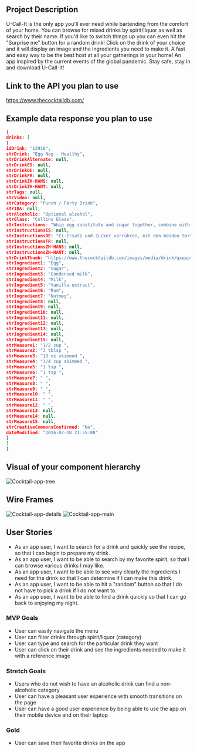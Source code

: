 ## Project Description

U-Call-It is the only app you'll ever need while bartending from the comfort of your home. You can browse for mixed drinks by spirit/liquor as well as search by their name. If you'd like to switch things up you can even hit the "Surprise me" button for a random drink! Click on the drink of your choice and it will display an image and the ingredients you need to make it. A fast and easy way to be the best host at all your gatherings in your home! An app inspired by the current events of the global pandemic. Stay safe, stay in and download U-Call-It!

## Link to the API you plan to use

https://www.thecocktaildb.com/

## Example data response you plan to use

```json
{
drinks: [
{
idDrink: "12916",
strDrink: "Egg Nog - Healthy",
strDrinkAlternate: null,
strDrinkES: null,
strDrinkDE: null,
strDrinkFR: null,
strDrinkZH-HANS: null,
strDrinkZH-HANT: null,
strTags: null,
strVideo: null,
strCategory: "Punch / Party Drink",
strIBA: null,
strAlcoholic: "Optional alcohol",
strGlass: "Collins Glass",
strInstructions: "Whip egg substitute and sugar together, combine with the two kinds of milk, vanilla, and rum. Mix well. Chill over night. Sprinkle with nutmeg. Makes 6 servings.",
strInstructionsES: null,
strInstructionsDE: "Ei-Ersatz und Zucker verrühren, mit den beiden Sorten Milch, Vanille und Rum vermengen. Gut mischen. Über Nacht kühl stellen. Mit Muskatnuss bestreuen. Ergibt 6 Portionen.",
strInstructionsFR: null,
strInstructionsZH-HANS: null,
strInstructionsZH-HANT: null,
strDrinkThumb: "https://www.thecocktaildb.com/images/media/drink/qxuppv1468875308.jpg",
strIngredient1: "Egg",
strIngredient2: "Sugar",
strIngredient3: "Condensed milk",
strIngredient4: "Milk",
strIngredient5: "Vanilla extract",
strIngredient6: "Rum",
strIngredient7: "Nutmeg",
strIngredient8: null,
strIngredient9: null,
strIngredient10: null,
strIngredient11: null,
strIngredient12: null,
strIngredient13: null,
strIngredient14: null,
strIngredient15: null,
strMeasure1: "1/2 cup ",
strMeasure2: "3 tblsp ",
strMeasure3: "13 oz skimmed ",
strMeasure4: "3/4 cup skimmed ",
strMeasure5: "1 tsp ",
strMeasure6: "1 tsp ",
strMeasure7: " ",
strMeasure8: " ",
strMeasure9: " ",
strMeasure10: " ",
strMeasure11: " ",
strMeasure12: " ",
strMeasure13: null,
strMeasure14: null,
strMeasure15: null,
strCreativeCommonsConfirmed: "No",
dateModified: "2016-07-18 21:55:08"
}
]
}
```

## Visual of your component hierarchy

![Cocktail-app-tree](https://media.git.generalassemb.ly/user/31368/files/78489080-170c-11eb-8063-5c5abfa3255a)

## Wire Frames

![Cocktail-app-details](https://media.git.generalassemb.ly/user/31368/files/7f6f9e80-170c-11eb-87dd-019e1595d408)
![Cocktail-app-main](https://media.git.generalassemb.ly/user/31368/files/7da5db00-170c-11eb-8674-6fa0fb0b1206)

## User Stories

- As an app user, I want to search for a drink and quickly see the recipe, so that I can begin to prepare my drink.
- As an app user, I want to be able to search by my favorite spirit, so that I can browse various drinks I may like.
- As an app user, I want to be able to see very clearly the ingredients I need for the drink so that I can determine if I can make this drink.
- As an app user, I want to be able to hit a "random" button so that I do not have to pick a drink if I do not want to.
- As an app user, I want to be able to find a drink quickly so that I can go back to enjoying my night.

### MVP Goals

- User can easily navigate the menu
- User can filter drinks through spirit/liquor (category)
- User can type and search for the particular drink they want
- User can click on their drink and see the ingredients needed to make it with a reference image

### Stretch Goals

- Users who do not wish to have an alcoholic drink can find a non-alcoholic category
- User can have a pleasant user experience with smooth transitions on the page
- User can have a good user experience by being able to use the app on their mobile device and on their laptop

### Gold

- User can save their favorite drinks on the app
